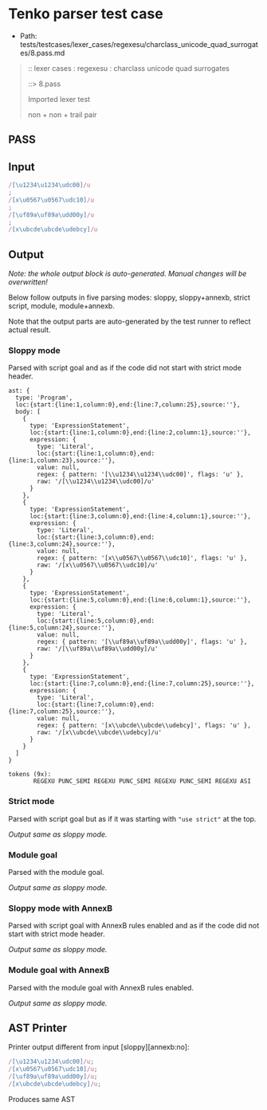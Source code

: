 # Tenko parser test case

- Path: tests/testcases/lexer_cases/regexesu/charclass_unicode_quad_surrogates/8.pass.md

> :: lexer cases : regexesu : charclass unicode quad surrogates
>
> ::> 8.pass
>
> Imported lexer test
>
> non + non + trail pair

## PASS

## Input

`````js
/[\u1234\u1234\udc00]/u
;
/[x\u0567\u0567\udc10]/u
;
/[\uf89a\uf89a\udd00y]/u
;
/[x\ubcde\ubcde\udebcy]/u
`````

## Output

_Note: the whole output block is auto-generated. Manual changes will be overwritten!_

Below follow outputs in five parsing modes: sloppy, sloppy+annexb, strict script, module, module+annexb.

Note that the output parts are auto-generated by the test runner to reflect actual result.

### Sloppy mode

Parsed with script goal and as if the code did not start with strict mode header.

`````
ast: {
  type: 'Program',
  loc:{start:{line:1,column:0},end:{line:7,column:25},source:''},
  body: [
    {
      type: 'ExpressionStatement',
      loc:{start:{line:1,column:0},end:{line:2,column:1},source:''},
      expression: {
        type: 'Literal',
        loc:{start:{line:1,column:0},end:{line:1,column:23},source:''},
        value: null,
        regex: { pattern: '[\\u1234\\u1234\\udc00]', flags: 'u' },
        raw: '/[\\u1234\\u1234\\udc00]/u'
      }
    },
    {
      type: 'ExpressionStatement',
      loc:{start:{line:3,column:0},end:{line:4,column:1},source:''},
      expression: {
        type: 'Literal',
        loc:{start:{line:3,column:0},end:{line:3,column:24},source:''},
        value: null,
        regex: { pattern: '[x\\u0567\\u0567\\udc10]', flags: 'u' },
        raw: '/[x\\u0567\\u0567\\udc10]/u'
      }
    },
    {
      type: 'ExpressionStatement',
      loc:{start:{line:5,column:0},end:{line:6,column:1},source:''},
      expression: {
        type: 'Literal',
        loc:{start:{line:5,column:0},end:{line:5,column:24},source:''},
        value: null,
        regex: { pattern: '[\\uf89a\\uf89a\\udd00y]', flags: 'u' },
        raw: '/[\\uf89a\\uf89a\\udd00y]/u'
      }
    },
    {
      type: 'ExpressionStatement',
      loc:{start:{line:7,column:0},end:{line:7,column:25},source:''},
      expression: {
        type: 'Literal',
        loc:{start:{line:7,column:0},end:{line:7,column:25},source:''},
        value: null,
        regex: { pattern: '[x\\ubcde\\ubcde\\udebcy]', flags: 'u' },
        raw: '/[x\\ubcde\\ubcde\\udebcy]/u'
      }
    }
  ]
}

tokens (9x):
       REGEXU PUNC_SEMI REGEXU PUNC_SEMI REGEXU PUNC_SEMI REGEXU ASI
`````

### Strict mode

Parsed with script goal but as if it was starting with `"use strict"` at the top.

_Output same as sloppy mode._

### Module goal

Parsed with the module goal.

_Output same as sloppy mode._

### Sloppy mode with AnnexB

Parsed with script goal with AnnexB rules enabled and as if the code did not start with strict mode header.

_Output same as sloppy mode._

### Module goal with AnnexB

Parsed with the module goal with AnnexB rules enabled.

_Output same as sloppy mode._

## AST Printer

Printer output different from input [sloppy][annexb:no]:

````js
/[\u1234\u1234\udc00]/u;
/[x\u0567\u0567\udc10]/u;
/[\uf89a\uf89a\udd00y]/u;
/[x\ubcde\ubcde\udebcy]/u;
````

Produces same AST
